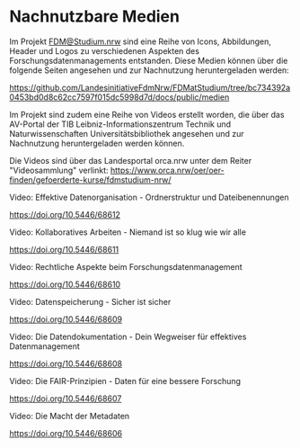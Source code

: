 # Nachnutzbare Medien

Im Projekt FDM@Studium.nrw sind eine Reihe von Icons, Abbildungen, Header und Logos zu verschiedenen Aspekten des Forschungsdatenmanagements entstanden. Diese Medien können über die folgende Seiten angesehen und zur Nachnutzung heruntergeladen werden: 

https://github.com/LandesinitiativeFdmNrw/FDMatStudium/tree/bc734392a0453bd0d8c62cc7597f015dc5998d7d/docs/public/medien


Im Projekt sind zudem eine Reihe von Videos erstellt worden, die über das AV-Portal der TIB Leibniz-Informationszentrum Technik und Naturwissenschaften Universitätsbibliothek angesehen und zur Nachnutzung heruntergeladen werden können.

Die Videos sind über das Landesportal orca.nrw unter dem Reiter "Videosammlung" verlinkt: https://www.orca.nrw/oer/oer-finden/gefoerderte-kurse/fdmstudium-nrw/

Video: Effektive Datenorganisation - Ordnerstruktur und Dateibenennungen

https://doi.org/10.5446/68612

Video: Kollaboratives Arbeiten - Niemand ist so klug wie wir alle

https://doi.org/10.5446/68611

Video: Rechtliche Aspekte beim Forschungsdatenmanagement

https://doi.org/10.5446/68610

Video: Datenspeicherung - Sicher ist sicher

https://doi.org/10.5446/68609

Video: Die Datendokumentation - Dein Wegweiser für effektives Datenmanagement

https://doi.org/10.5446/68608

Video: Die FAIR-Prinzipien - Daten für eine bessere Forschung

https://doi.org/10.5446/68607

Video: Die Macht der Metadaten

https://doi.org/10.5446/68606
